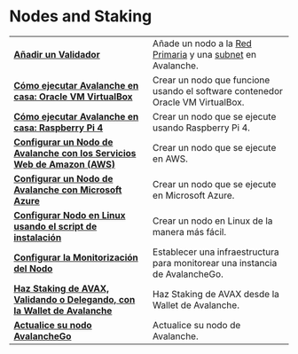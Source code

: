 # Nodes and Staking

|  |  |
| :--- | :--- |
| [**Añadir un Validador**](add-a-validator.md) | Añade un nodo a la [Red Primaria](https://docs.avax.network/learn/platform-overview) y una [subnet](https://docs.avax.network/learn/platform-overview#subnets) en Avalanche. |
| [**Cómo ejecutar Avalanche en casa: Oracle VM VirtualBox**](https://www.youtube.com/watch?v=7Tx1iKg-jL0) | Crear un nodo que funcione usando el software contenedor Oracle VM VirtualBox. |
| [**Cómo ejecutar Avalanche en casa: Raspberry Pi 4**](https://www.youtube.com/watch?v=jlur1nef4-E) | Crear un nodo que se ejecute usando Raspberry Pi 4. |
| [**Configurar un Nodo de Avalanche con los Servicios Web de Amazon \(AWS\)**](https://docs.avax.network/build/tutorials/nodes-and-staking/setting-up-an-avalanche-node-with-amazon-web-services-aws)**​** | Crear un nodo que se ejecute en AWS. |
| [**Configurar un Nodo de Avalanche con Microsoft Azure**](https://docs.avax.network/build/tutorials/platform/set-up-an-avalanche-node-with-microsoft-azure)**​** | Crear un nodo que se ejecute en Microsoft Azure. |
| [**Configurar Nodo en Linux usando el script de instalación**](set-up-node-with-installer.md) | Crear un nodo en Linux de la manera más fácil. |
| [**Configurar la Monitorización del Nodo**](setting-up-node-monitoring.md) | Establecer una infraestructura para monitorear una instancia de AvalancheGo. |
| [**Haz Staking de AVAX, Validando o Delegando, con la Wallet de Avalanche**](staking-avax-by-validating-or-delegating-with-the-avalanche-wallet.md) | Haz Staking de AVAX desde la Wallet de Avalanche. |
| **​**[**Actualice su nodo AvalancheGo**](https://docs.avax.network/build/tutorials/nodes-and-staking/upgrade-your-avalanchego-node)**​** | Actualice su nodo de Avalanche. |

<!--stackedit_data:
eyJoaXN0b3J5IjpbMTI0MzU1MTI0LDE5ODA2Mjg4MTUsLTc0Nj
AwNjM5Nl19
-->